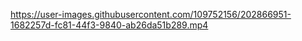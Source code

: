 

https://user-images.githubusercontent.com/109752156/202866951-1682257d-fc81-44f3-9840-ab26da51b289.mp4

